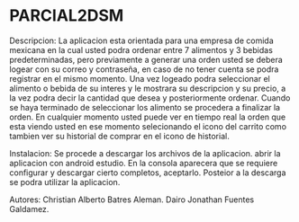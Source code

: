 # PARCIAL2DSM
Descripcion: La aplicacion esta orientada para una empresa de comida mexicana en la cual usted podra ordenar entre 7 alimentos y 
3 bebidas predeterminadas, pero previamente a generar una orden usted se debera logear con su correo y contraseña, en caso de no tener
cuenta se podra registrar en el mismo momento.
Una vez logeado podra seleccionar el alimento o bebida de su interes y le mostrara su descripcion y su precio, a la vez podra decir 
la cantidad que desea y posteriormente ordenar.
Cuando se haya terminado de seleccionar los alimento se procedera a finalizar la orden.
En cualquier momento usted puede ver en tiempo real la orden que esta viendo usted en ese momento selecionando el icono del carrito
como tambien ver su historial de comprar en el icono de historial.

Instalacion: Se procede a descargar los archivos de la aplicacion.
abrir la aplicacion con android estudio.
En la consola aparecera que se requiere configurar y descargar cierto completos, aceptarlo.
Posteior a la descarga se podra utilizar la aplicacion.

Autores: 
Christian Alberto Batres Aleman.
Dairo Jonathan Fuentes Galdamez.
